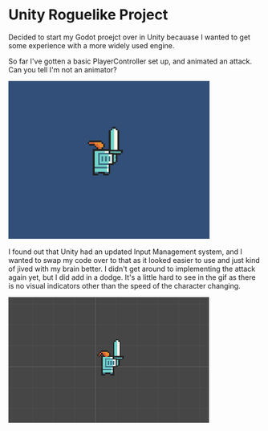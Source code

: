 # Unity Roguelike Project

Decided to start my Godot proejct over in Unity becauase I wanted to get some experience with a more widely used engine.

So far I've gotten a basic PlayerController set up, and animated an attack. Can you tell I'm not an animator?

![](https://github.com/TrevorWM/TrevorWM/blob/main/DudeShmoovin.gif)

I found out that Unity had an updated Input Management system, and I wanted to swap my code over to that
as it looked easier to use and just kind of jived with my brain better. I didn't get around to implementing
the attack again yet, but I did add in a dodge. It's a little hard to see in the gif as there is no visual
indicators other than the speed of the character changing.

![](https://github.com/TrevorWM/TrevorWM/blob/main/DudeDodging.gif)
